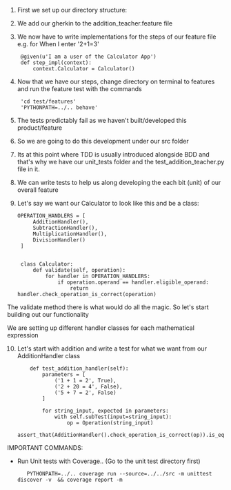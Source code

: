 1. First we set up our directory structure:
    
2. We add our gherkin to the addition_teacher.feature file

3. We now have to write implementations for the steps of our feature file e.g. for When I enter '2+1=3'

        @given(u'I am a user of the Calculator App')
        def step_impl(context):
            context.Calculator = Calculator()

4. Now that we have our steps, change directory on terminal to features and run the feature test with the commands

        'cd test/features'
        'PYTHONPATH=../.. behave'
        
5. The tests predictably fail as we haven't built/developed this product/feature

6. So we are going to do this development under our src folder

7. Its at this point where TDD is usually introduced alongside BDD and that's why we have our unit_tests folder and the test_addition_teacher.py file in it.

8. We can write tests to help us along developing the each bit (unit) of our overall feature

9. Let's say we want our Calculator to look like this and be a class:

       OPERATION_HANDLERS = [
            AdditionHandler(),
            SubtractionHandler(),
            MultiplicationHandler(),
            DivisionHandler()
        ]


        class Calculator:
            def validate(self, operation):
                for handler in OPERATION_HANDLERS:
                    if operation.operand == handler.eligible_operand:
                        return handler.check_operation_is_correct(operation)
                        
  The validate method there is what would do all the magic. So let's start building out our functionality
  
  We are setting up different handler classes for each mathematical expression
  
10. Let's start with addition and write a test for what we want from our AdditionHandler class

            def test_addition_handler(self):
                parameters = [
                    ('1 + 1 = 2', True),
                    ('2 + 20 = 4', False),
                    ('5 + 7 = 2', False)
                ]
        
                for string_input, expected in parameters:
                    with self.subTest(input=string_input):
                        op = Operation(string_input)
                        assert_that(AdditionHandler().check_operation_is_correct(op)).is_equal_to(expected)


IMPORTANT COMMANDS:
-   Run Unit tests with Coverage.. (Go to the unit test directory first)
        
           PYTHONPATH=../.. coverage run --source=../../src -m unittest discover -v  && coverage report -m

          
    
   